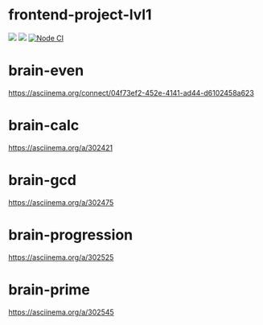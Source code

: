 # frontend-project-lvl1
<a href="https://codeclimate.com/github/AlexeyD1982/frontend-project-lvl1/maintainability"><img src="https://api.codeclimate.com/v1/badges/a2f414e85b88ae7c4dc5/maintainability" /></a>
<a href="https://codeclimate.com/github/AlexeyD1982/frontend-project-lvl1/test_coverage"><img src="https://api.codeclimate.com/v1/badges/a2f414e85b88ae7c4dc5/test_coverage" /></a>
[![Node CI](https://github.com/AlexeyD1982/frontend-project-lvl1/workflows/Node%20CI/badge.svg)](https://github.com/AlexeyD1982/frontend-project-lvl1/actions)

# brain-even
https://asciinema.org/connect/04f73ef2-452e-4141-ad44-d6102458a623

# brain-calc
https://asciinema.org/a/302421

# brain-gcd
https://asciinema.org/a/302475

# brain-progression
https://asciinema.org/a/302525

# brain-prime
https://asciinema.org/a/302545